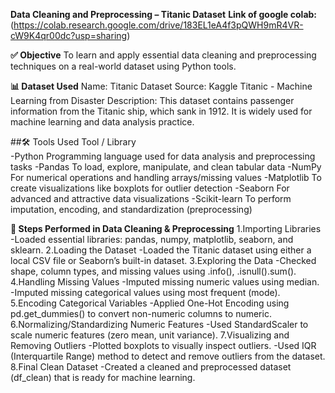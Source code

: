 **Data Cleaning  and Preprocessing – Titanic Dataset**
**Link of google colab:**(https://colab.research.google.com/drive/183EL1eA4f3pQWH9mR4VR-cW9K4qr00dc?usp=sharing)

**✅ Objective**
To learn and apply essential data cleaning and preprocessing techniques on a real-world dataset using Python tools. 

**📊 Dataset Used**
Name: Titanic Dataset
Source: Kaggle Titanic - Machine Learning from Disaster
Description:
This dataset contains passenger information from the Titanic ship, which sank in 1912. It is widely used for machine learning and data analysis practice.

##🛠️ Tools Used
Tool / Library	
-Python	        Programming language used for data analysis and preprocessing tasks
-Pandas	        To load, explore, manipulate, and clean tabular data
-NumPy	        For numerical operations and handling arrays/missing values
-Matplotlib	        To create visualizations like boxplots for outlier detection
-Seaborn	        For advanced and attractive data visualizations
-Scikit-learn	  To perform imputation, encoding, and standardization (preprocessing)

**🔄 Steps Performed in Data Cleaning & Preprocessing**
1.Importing Libraries
      -Loaded essential libraries: pandas, numpy, matplotlib, seaborn, and sklearn.
2.Loading the Dataset
      -Loaded the Titanic dataset using either a local CSV file or Seaborn’s built-in dataset.
3.Exploring the Data
      -Checked shape, column types, and missing values using .info(), .isnull().sum().
4.Handling Missing Values
      -Imputed missing numeric values using median.
      -Imputed missing categorical values using most frequent (mode).
5.Encoding Categorical Variables
      -Applied One-Hot Encoding using pd.get_dummies() to convert non-numeric columns to numeric.
6.Normalizing/Standardizing Numeric Features
      -Used StandardScaler to scale numeric features (zero mean, unit variance).
7.Visualizing and Removing Outliers
      -Plotted boxplots to visually inspect outliers.
      -Used IQR (Interquartile Range) method to detect and remove outliers from the dataset.
8.Final Clean Dataset
      -Created a cleaned and preprocessed dataset (df_clean) that is ready for machine learning.
